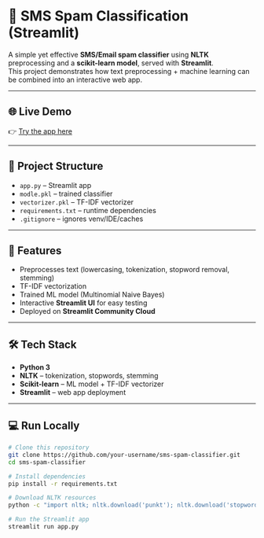 # 📩 SMS Spam Classification (Streamlit)

A simple yet effective **SMS/Email spam classifier** using **NLTK** preprocessing and a **scikit-learn model**, served with **Streamlit**.  
This project demonstrates how text preprocessing + machine learning can be combined into an interactive web app.

---

## 🌐 Live Demo
👉 [Try the app here](https://sms-spam-classifier-ml-ekfwxqgxqvtdve6uv5ypwd.streamlit.app/)

---

## 📂 Project Structure
- `app.py` – Streamlit app
- `modle.pkl` – trained classifier
- `vectorizer.pkl` – TF-IDF vectorizer
- `requirements.txt` – runtime dependencies
- `.gitignore` – ignores venv/IDE/caches

---

## 🚀 Features
- Preprocesses text (lowercasing, tokenization, stopword removal, stemming)
- TF-IDF vectorization
- Trained ML model (Multinomial Naive Bayes)
- Interactive **Streamlit UI** for easy testing
- Deployed on **Streamlit Community Cloud**

---

## 🛠️ Tech Stack
- **Python 3**
- **NLTK** – tokenization, stopwords, stemming
- **Scikit-learn** – ML model + TF-IDF vectorizer
- **Streamlit** – web app deployment

---

## 💻 Run Locally
```bash
# Clone this repository
git clone https://github.com/your-username/sms-spam-classifier.git
cd sms-spam-classifier

# Install dependencies
pip install -r requirements.txt

# Download NLTK resources
python -c "import nltk; nltk.download('punkt'); nltk.download('stopwords')"

# Run the Streamlit app
streamlit run app.py
